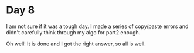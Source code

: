 # Day 8
I am not sure if it was a tough day. I made a series of copy/paste errors and didn't carefully think through my algo for part2 enough.

Oh well! It is done and I got the right answer, so all is well.